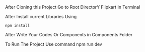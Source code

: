 After Cloning this Project Go to Root DirectorY Flipkart In Terminal 

After Install current Libraries Using 
    
    npm install

After Write Your Codes Or Components in Components Folder

To Run The Project Use command 
    npm run dev